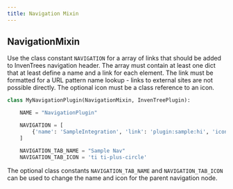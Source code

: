 ```yaml
---
title: Navigation Mixin
---
```


## NavigationMixin

Use the class constant `NAVIGATION` for a array of links that should be added to InvenTrees navigation header.
The array must contain at least one dict that at least define a name and a link for each element. The link must be formatted for a URL pattern name lookup - links to external sites are not possible directly. The optional icon must be a class reference to an icon.

``` python
class MyNavigationPlugin(NavigationMixin, InvenTreePlugin):

    NAME = "NavigationPlugin"

    NAVIGATION = [
        {'name': 'SampleIntegration', 'link': 'plugin:sample:hi', 'icon': 'ti ti-box'},
    ]

    NAVIGATION_TAB_NAME = "Sample Nav"
    NAVIGATION_TAB_ICON = 'ti ti-plus-circle'
```

The optional class constants `NAVIGATION_TAB_NAME` and `NAVIGATION_TAB_ICON` can be used to change the name and icon for the parent navigation node.

